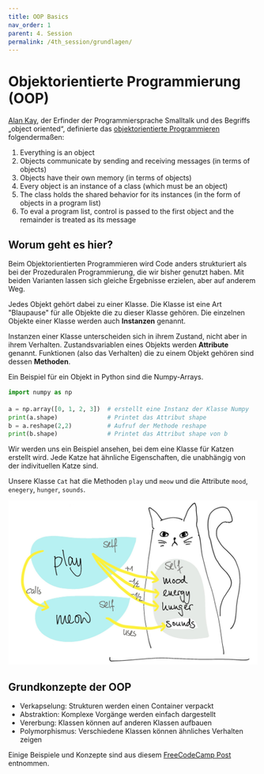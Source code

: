 ```yaml
---
title: OOP Basics
nav_order: 1
parent: 4. Session
permalink: /4th_session/grundlagen/
---
```


# Objektorientierte Programmierung (OOP)

[Alan Kay](https://de.wikipedia.org/wiki/Alan_Kay), der Erfinder der Programmiersprache Smalltalk und des Begriffs „object oriented“, definierte das [objektorientierte Programmieren](https://de.wikipedia.org/wiki/Objektorientierte_Programmierung) folgendermaßen:

1. Everything is an object
2. Objects communicate by sending and receiving messages (in terms of objects)
3. Objects have their own memory (in terms of objects)
4. Every object is an instance of a class (which must be an object)
5. The class holds the shared behavior for its instances (in the form of objects in a program list)
6. To eval a program list, control is passed to the first object and the remainder is treated as its message


## Worum geht es hier?

Beim Objektorientierten Programmieren wird Code anders strukturiert als bei der Prozeduralen Programmierung, die wir bisher genutzt haben. Mit beiden Varianten lassen sich gleiche Ergebnisse erzielen, aber auf anderem Weg.

Jedes Objekt gehört dabei zu einer Klasse. Die Klasse ist eine Art "Blaupause" für alle Objekte die zu dieser Klasse gehören. Die einzelnen Objekte einer Klasse werden auch **Instanzen** genannt.

Instanzen einer Klasse unterscheiden sich in ihrem Zustand, nicht aber in ihrem Verhalten. Zustandsvariablen eines Objekts werden **Attribute** genannt. Funktionen (also das Verhalten) die zu einem Objekt gehören sind dessen **Methoden**.

Ein Beispiel für ein Objekt in Python sind die Numpy-Arrays.
```python
import numpy as np

a = np.array([0, 1, 2, 3])  # erstellt eine Instanz der Klasse Numpy
print(a.shape)              # Printet das Attribut shape
b = a.reshape(2,2)          # Aufruf der Methode reshape
print(b.shape)              # Printet das Attribut shape von b
```

Wir werden uns ein Beispiel ansehen, bei dem eine Klasse für Katzen erstellt wird. Jede Katze hat ähnliche Eigenschaften, die unabhängig von der indivituellen Katze sind. 

Unsere Klasse `Cat` hat die Methoden `play` und `meow` und die Attribute `mood`, `enegery`, `hunger`, `sounds`.

<img src="cat_class.png" style="width:100em">


## Grundkonzepte der OOP

* Verkapselung: Strukturen werden einen Container verpackt
* Abstraktion: Komplexe Vorgänge werden einfach dargestellt
* Vererbung: Klassen können auf anderen Klassen aufbauen
* Polymorphismus: Verschiedene Klassen können ähnliches Verhalten zeigen

Einige Beispiele und Konzepte sind aus diesem [FreeCodeCamp Post](https://www.freecodecamp.org/news/object-oriented-programming-concepts-21bb035f7260/) entnommen.
